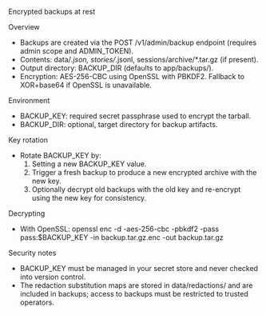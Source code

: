 Encrypted backups at rest

Overview
- Backups are created via the POST /v1/admin/backup endpoint (requires admin scope and ADMIN_TOKEN).
- Contents: data/*.json, stories/*.jsonl, sessions/archive/*.tar.gz (if present).
- Output directory: BACKUP_DIR (defaults to app/backups/).
- Encryption: AES-256-CBC using OpenSSL with PBKDF2. Fallback to XOR+base64 if OpenSSL is unavailable.

Environment
- BACKUP_KEY: required secret passphrase used to encrypt the tarball.
- BACKUP_DIR: optional, target directory for backup artifacts.

Key rotation
- Rotate BACKUP_KEY by:
  1. Setting a new BACKUP_KEY value.
  2. Trigger a fresh backup to produce a new encrypted archive with the new key.
  3. Optionally decrypt old backups with the old key and re-encrypt using the new key for consistency.

Decrypting
- With OpenSSL:
  openssl enc -d -aes-256-cbc -pbkdf2 -pass pass:$BACKUP_KEY -in backup.tar.gz.enc -out backup.tar.gz

Security notes
- BACKUP_KEY must be managed in your secret store and never checked into version control.
- The redaction substitution maps are stored in data/redactions/ and are included in backups; access to backups must be restricted to trusted operators.


